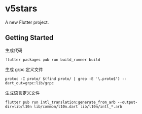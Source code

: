 # v5stars

A new Flutter project.

## Getting Started

生成代码

```
flutter packages pub run build_runner build
```

生成 grpc 定义文件

```
protoc -I proto/ $(find proto/ | grep -E '\.proto$') --dart_out=grpc:lib/grpc
```

生成语言定义文件

```
flutter pub run intl_translation:generate_from_arb --output-dir=lib/l10n lib/common/l10n.dart lib/l10n/intl_*.arb
```
